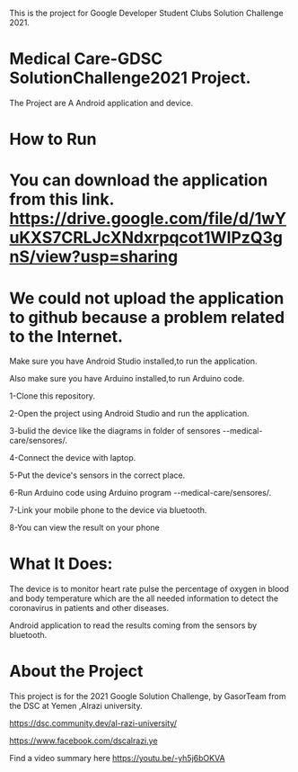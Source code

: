 This is the project for Google Developer Student Clubs Solution Challenge 2021.
# Medical Care-GDSC SolutionChallenge2021 Project.
The Project are A Android application and device.

# How to Run
# You can download the application from this link. https://drive.google.com/file/d/1wYuKXS7CRLJcXNdxrpqcot1WIPzQ3gnS/view?usp=sharing
# We could not upload the application to github because a problem related to the Internet.
Make sure you have Android Studio installed,to run the application.

Also make sure you have Arduino installed,to run Arduino code.

1-Clone this repository.

2-Open the project using Android Studio and run the application.


3-bulid the device like the diagrams in folder of sensores --medical-care/sensores/.

4-Connect the device with laptop.


5-Put the device's sensors in the correct place.


6-Run Arduino code using Arduino program  --medical-care/sensores/.

7-Link your mobile phone to the device via bluetooth.

8-You can view the result  on your phone


# What It Does:
The device is to monitor heart rate pulse the percentage of oxygen in blood and body temperature 
which are the all needed information to detect the  coronavirus in patients and other diseases.

Android application to read the results coming from the sensors by bluetooth.





# About the Project
This project is for the 2021 Google Solution Challenge, by  GasorTeam from the DSC at  Yemen ,Alrazi university.

https://dsc.community.dev/al-razi-university/

https://www.facebook.com/dscalrazi.ye

Find a video summary here https://youtu.be/-yh5j6bOKVA


